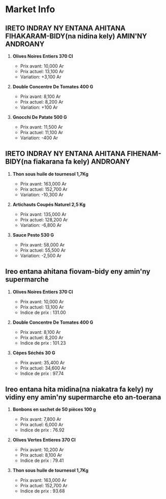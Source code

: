 # Market Info

## IRETO INDRAY NY ENTANA AHITANA FIHAKARAM-BIDY(na nidina kely) AMIN'NY ANDROANY

1. **Olives Noires Entiers 370 Cl**
   - Prix avant: 10,000 Ar
   - Prix actuel: 13,100 Ar
   - Variation: +3,100 Ar

2. **Double Concentre De Tomates 400 G**
   - Prix avant: 8,100 Ar
   - Prix actuel: 8,200 Ar
   - Variation: +100 Ar

3. **Gnocchi De Patate 500  G**
   - Prix avant: 11,500 Ar
   - Prix actuel: 11,100 Ar
   - Variation: -400 Ar

## IRETO INDRAY NY ENTANA AHITANA FIHENAM-BIDY(na fiakarana fa kely) ANDROANY

1. **Thon sous huile de tournesol 1,7Kg**
   - Prix avant: 163,000 Ar
   - Prix actuel: 152,700 Ar
   - Variation: -10,300 Ar

2. **Artichauts Coupés Naturel 2,5 Kg**
   - Prix avant: 135,000 Ar
   - Prix actuel: 128,200 Ar
   - Variation: -6,800 Ar

3. **Sauce Pesto 530 G**
   - Prix avant: 58,000 Ar
   - Prix actuel: 55,500 Ar
   - Variation: -2,500 Ar

## Ireo entana ahitana fiovam-bidy eny amin'ny supermarche

1. **Olives Noires Entiers 370 Cl**
   - Prix avant: 10,000 Ar
   - Prix actuel: 13,100 Ar
   - Indice de prix : 131.00

2. **Double Concentre De Tomates 400 G**
   - Prix avant: 8,100 Ar
   - Prix actuel: 8,200 Ar
   - Indice de prix : 101.23

3. **Cèpes Séchés 30 G**
   - Prix avant: 35,400 Ar
   - Prix actuel: 34,600 Ar
   - Indice de prix : 97.74

## Ireo entana hita midina(na niakatra fa kely) ny vidiny eny amin'ny supermarche eto an-toerana

1. **Bonbons en sachet de 50 pièces 100 g**
   - Prix avant: 7,800 Ar
   - Prix actuel: 6,000 Ar
   - Indice de prix : 76.92

2. **Olives Vertes Entieres 370 Cl**
   - Prix avant: 10,200 Ar
   - Prix actuel: 8,100 Ar
   - Indice de prix : 79.41

3. **Thon sous huile de tournesol 1,7Kg**
   - Prix avant: 163,000 Ar
   - Prix actuel: 152,700 Ar
   - Indice de prix : 93.68

